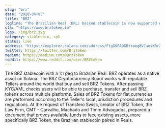 ```yaml
---
slug: "brz"
date: "2020-04-03"
title: "BRZ"
logline: "The Brazilian Real (BRL) backed stablecoin is now supported on the Solana blockchain."
cta: "https://www.brztoken.io"
logo: /img/brz.svg
category: stablecoin, spl
status: live
address: "https://explorer.solana.com/address/FtgGSFADXBtroxq8VCausXRr2of47QBf5AS1NtZCu4GD"
twitter: https://twitter.com/BrzToken
medium: https://medium.com/@BrzToken
reddit: https://www.reddit.com/user/BRZtoken
---
```


The BRZ stablecoin with a 1:1 peg to Brazilian Real. BRZ operates as a native asset on Solana. 
The BRZ Cryptocurrency Board works with reputable Tellers around the world that buy and sell BRZ Tokens. After passing KYC/AML checks users will be able to purchase, transfer and sell BRZ tokens across multiple platforms.
Sales of BRZ Tokens for fiat currencies are performed according to the Teller's local jurisdiction procedures and regulations.
At the request of Transfero Swiss, creator of BRZ Token, the Law Firm, CMT - Carvalho, Machado and Timm Advogados, prepared a document that proves available funds to face existing assets, more specifically BRZ Token, the Brazilian stablecoin paired in Reais.


